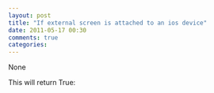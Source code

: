 ```yaml
---
layout: post
title: "If external screen is attached to an ios device"
date: 2011-05-17 00:30
comments: true
categories: 
---
```


None


This will return True:



